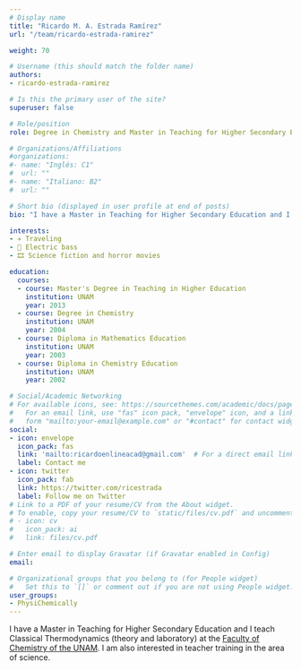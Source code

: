 ```yaml
---
# Display name
title: "Ricardo M. A. Estrada Ramírez"
url: "/team/ricardo-estrada-ramirez"

weight: 70

# Username (this should match the folder name)
authors:
- ricardo-estrada-ramirez

# Is this the primary user of the site?
superuser: false

# Role/position
role: Degree in Chemistry and Master in Teaching for Higher Secondary Education

# Organizations/Affiliations
#organizations:
#- name: "Inglés: C1"
#  url: ""
#- name: "Italiano: B2"
#  url: ""  

# Short bio (displayed in user profile at end of posts)
bio: "I have a Master in Teaching for Higher Secondary Education and I teach Classical Thermodynamics (theory and laboratory) at the [Faculty of Chemistry of the UNAM](https://quimica.unam.mx/)."

interests:
- ✈️ Traveling
- 🎸 Electric bass
- 🎞 Science fiction and horror movies

education:
  courses:
  - course: Master's Degree in Teaching in Higher Education
    institution: UNAM
    year: 2013
  - course: Degree in Chemistry
    institution: UNAM
    year: 2004
  - course: Diploma in Mathematics Education
    institution: UNAM
    year: 2003
  - course: Diploma in Chemistry Education
    institution: UNAM
    year: 2002

# Social/Academic Networking
# For available icons, see: https://sourcethemes.com/academic/docs/page-builder/#icons
#   For an email link, use "fas" icon pack, "envelope" icon, and a link in the
#   form "mailto:your-email@example.com" or "#contact" for contact widget.
social:
- icon: envelope
  icon_pack: fas
  link: 'mailto:ricardoenlineacad@gmail.com'  # For a direct email link, use "mailto:test@example.org".
  label: Contact me
- icon: twitter
  icon_pack: fab
  link: https://twitter.com/ricestrada
  label: Follow me on Twitter
# Link to a PDF of your resume/CV from the About widget.
# To enable, copy your resume/CV to `static/files/cv.pdf` and uncomment the lines below.
# - icon: cv
#   icon_pack: ai
#   link: files/cv.pdf

# Enter email to display Gravatar (if Gravatar enabled in Config)
email:

# Organizational groups that you belong to (for People widget)
#   Set this to `[]` or comment out if you are not using People widget.
user_groups:
- PhysiChemically
---
```


I have a Master in Teaching for Higher Secondary Education and I teach Classical Thermodynamics (theory and laboratory) at the [Faculty of Chemistry of the UNAM](https://quimica.unam.mx/). I am also interested in teacher training in the area of science.